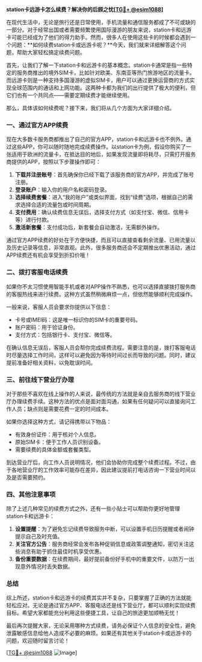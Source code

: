 **station卡远游卡怎么续费？解决你的后顾之忧[[TG💪+ @esim1088](https://t.me/s/esim1088)]**

在现代生活中，无论是旅行还是日常使用，手机流量和通信服务都成了不可或缺的一部分。对于经常出国或者需要频繁使用国际漫游的朋友来说，station卡和远游卡可能已经成为了他们的得力助手。然而，很多人在使用这些卡的时候都会遇到一个问题：**如何续费station卡或远游卡呢？**今天，我们就来详细解答这个问题，帮助大家轻松搞定续费问题。

首先，让我们了解一下station卡和远游卡的基本概念。station卡通常是指一些特定的服务商推出的境外SIM卡，比如针对欧美、东南亚等热门旅游地区的流量卡。而远游卡则是一种支持多国漫游的虚拟SIM卡，用户可以通过更换运营商的方式实现全球范围内的通话和上网功能。这两种卡都为我们的出行提供了极大的便利，但它们也有一个共同点——需要定期续费才能继续使用。

那么，具体该如何续费呢？接下来，我们将从几个方面为大家详细介绍。

### 一、通过官方APP续费

现在大多数卡服务商都推出了自己的官方APP，station卡和远游卡也不例外。通过这些APP，你可以随时随地完成续费操作。以station卡为例，假设你购买了一张适用于欧洲的流量卡，在抵达目的地后，如果发现流量即将耗尽，只需打开服务商提供的APP，按照以下步骤操作即可：

1. **下载并注册账号**：首先确保你已经下载了该服务商的官方APP，并完成了账号注册。
2. **登录账户**：输入你的用户名和密码登录。
3. **选择续费套餐**：进入“我的账户”或类似界面，找到“续费”选项，根据自己的需求选择合适的流量包或时间周期。
4. **支付费用**：确认续费信息无误后，选择支付方式（如支付宝、微信、信用卡等）进行付款。
5. **激活新套餐**：支付成功后，新套餐会自动激活，无需额外操作。

通过官方APP续费的好处在于方便快捷，而且可以直接查看剩余流量、已用流量以及历史记录等信息，非常直观。此外，很多服务商还会不定期推出优惠活动，通过APP续费还有机会享受到折扣价哦！

### 二、拨打客服电话续费

如果你不太习惯使用智能手机或者对APP操作不熟悉，也可以选择直接拨打服务商的客服热线来进行续费。这种方式虽然稍微麻烦一点，但依然能够顺利完成操作。

一般来说，客服人员会要求你提供以下信息：
- 卡号或IMEI码：这是唯一标识你的SIM卡的重要号码。
- 账户密码：用于验证身份。
- 支付方式：包括银行卡、支付宝、微信等。

在确认信息无误后，客服人员会帮你完成续费流程。需要注意的是，拨打客服电话时尽量选择工作时间，这样可以避免因为等待时间过长而导致的问题。同时，建议提前准备好相关资料，以免耽误时间。

### 三、前往线下营业厅办理

对于那些不喜欢在线上操作的人来说，最传统的方法就是亲自去服务商的线下营业厅办理续费手续。这种方法的优点是面对面沟通，如果有任何疑问可以直接询问工作人员；缺点则是需要花费一定的时间成本。

如果你选择这种方式，请记得携带以下物品：
- 有效身份证件：用于核对个人信息。
- 原始SIM卡：便于工作人员识别设备。
- 需要续费的具体金额或套餐类型。

到达营业厅后，向工作人员说明情况，他们会协助你完成整个续费过程。不过，由于各地营业厅的工作效率可能存在差异，因此建议提前打电话咨询一下营业时间以及是否需要预约。

### 四、其他注意事项

除了上述几种常见的续费方式之外，还有一些小贴士可以帮助你更好地管理station卡和远游卡：

1. **设置提醒**：为了避免忘记续费导致服务中断，可以设置手机日历提醒或者闹钟提示自己及时充值。
2. **关注官方公告**：服务商经常会发布各种促销信息或政策调整通知，密切关注这些消息有助于抓住最佳时机享受优惠。
3. **备份重要数据**：在续费期间，最好提前备份好手机中的重要文件，以防万一出现意外情况时丢失数据。

### 总结

综上所述，station卡和远游卡的续费其实并不复杂，只要掌握了正确的方法就能轻松应对。无论是通过官方APP、客服电话还是线下营业厅，都可以顺利实现续费目标。希望大家都能充分利用这些便捷工具，让自己的旅途更加顺畅无忧！

最后再次提醒大家，无论采用哪种方式续费，请务必保证个人信息的安全性，避免泄露敏感信息给他人造成不必要的麻烦。如果还有其他关于station卡或远游卡的问题，欢迎随时留言讨论！

[[TG💪+ @esim1088](https://t.me/s/esim1088) ![Image](https://i.postimg.cc/4NQfJmqS/Snipaste-2025-05-13-00-14-12.png)]